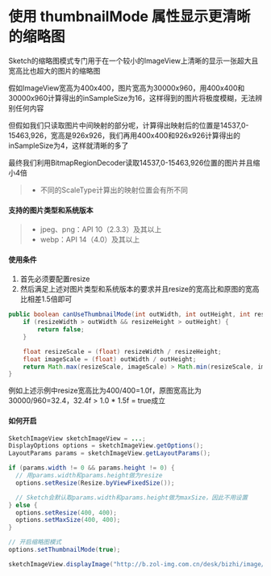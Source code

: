 # 使用 thumbnailMode 属性显示更清晰的缩略图

Sketch的缩略图模式专门用于在一个较小的ImageView上清晰的显示一张超大且宽高比也超大的图片的缩略图

假如ImageView宽高为400x400，图片宽高为30000x960，用400x400和30000x960计算得出的inSampleSize为16，这样得到的图片将极度模糊，无法辨别任何内容

但假如我们只读取图片中间映射的部分呢，计算得出映射后的位置是14537,0-15463,926，宽高是926x926，我们再用400x400和926x926计算得出的inSampleSize为4，这样就清晰的多了

最终我们利用BitmapRegionDecoder读取14537,0-15463,926位置的图片并且缩小4倍

>* 不同的ScaleType计算出的映射位置会有所不同

#### 支持的图片类型和系统版本
>* jpeg、png：API 10（2.3.3）及其以上
>* webp：API 14（4.0）及其以上

#### 使用条件

1. 首先必须要配置resize
2. 然后满足上述对图片类型和系统版本的要求并且resize的宽高比和原图的宽高比相差1.5倍即可

```java
public boolean canUseThumbnailMode(int outWidth, int outHeight, int resizeWidth, int resizeHeight){
    if (resizeWidth > outWidth && resizeHeight > outHeight) {
        return false;
    }

    float resizeScale = (float) resizeWidth / resizeHeight;
    float imageScale = (float) outWidth / outHeight;
    return Math.max(resizeScale, imageScale) > Math.min(resizeScale, imageScale) * 1.5f;
}
```

例如上述示例中resize宽高比为400/400=1.0f，原图宽高比为30000/960=32.4，32.4f > 1.0 * 1.5f = true成立

#### 如何开启

```java
SketchImageView sketchImageView = ...;
DisplayOptions options = sketchImageView.getOptions();
LayoutParams params = sketchImageView.getLayoutParams();

if (params.width != 0 && params.height != 0) {  
  // 用params.width和params.height做为resize
  options.setResize(Resize.byViewFixedSize());

  // Sketch会默认取params.width和params.height做为maxSize，因此不用设置
} else {
  options.setResize(400, 400);
  options.setMaxSize(400, 400);
}

// 开启缩略图模式
options.setThumbnailMode(true);

sketchImageView.displayImage("http://b.zol-img.com.cn/desk/bizhi/image/4/1366x768/1387347695254.jpg");
```
